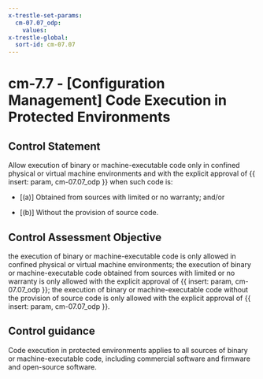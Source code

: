```yaml
---
x-trestle-set-params:
  cm-07.07_odp:
    values:
x-trestle-global:
  sort-id: cm-07.07
---
```


# cm-7.7 - \[Configuration Management\] Code Execution in Protected Environments

## Control Statement

Allow execution of binary or machine-executable code only in confined physical or virtual machine environments and with the explicit approval of {{ insert: param, cm-07.07_odp }} when such code is:

- \[(a)\] Obtained from sources with limited or no warranty; and/or

- \[(b)\] Without the provision of source code.

## Control Assessment Objective

the execution of binary or machine-executable code is only allowed in confined physical or virtual machine environments;
the execution of binary or machine-executable code obtained from sources with limited or no warranty is only allowed with the explicit approval of {{ insert: param, cm-07.07_odp }};
the execution of binary or machine-executable code without the provision of source code is only allowed with the explicit approval of {{ insert: param, cm-07.07_odp }}.

## Control guidance

Code execution in protected environments applies to all sources of binary or machine-executable code, including commercial software and firmware and open-source software.

